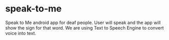 # speak-to-me
Speak to Me android app for deaf people. User will speak and the app will show the sign for that word. We are using Text to Speech Engine to convert voice into text.
